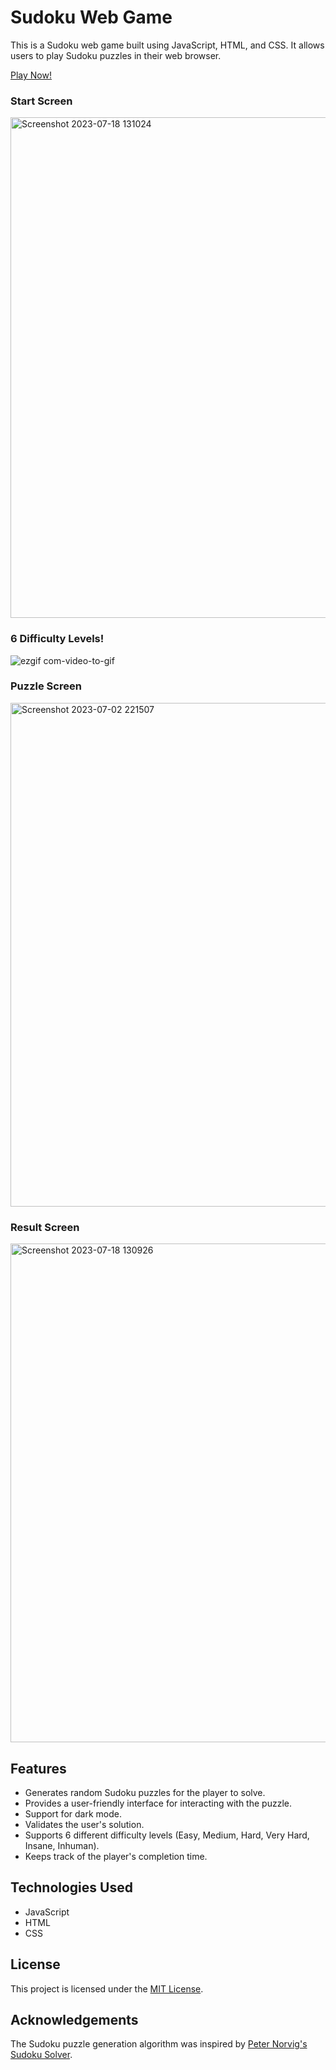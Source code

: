 # Sudoku Web Game

This is a Sudoku web game built using JavaScript, HTML, and CSS. It allows users to play Sudoku puzzles in their web browser.

[Play Now!](https://sudoku-web-game.netlify.app/)

### Start Screen

<img width="801" alt="Screenshot 2023-07-18 131024" src="https://github.com/sudipanpodder/sudoku-web-game/assets/111433055/fb3ecb51-e698-42a0-aab9-06645ee0c444">

### 6 Difficulty Levels!

![ezgif com-video-to-gif](https://github.com/sudipanpodder/sudoku-web-game/assets/111433055/29c3c0e7-f4a8-4597-a604-7e4cf4379255)

### Puzzle Screen

<img width="806" alt="Screenshot 2023-07-02 221507" src="https://github.com/sudipanpodder/sudoku-web-game/assets/111433055/8dd97eed-add6-45ba-b83a-ad931de979bf">
      
### Result Screen

<img width="798" alt="Screenshot 2023-07-18 130926" src="https://github.com/sudipanpodder/sudoku-web-game/assets/111433055/a08b3bfe-89ac-4857-adf6-2debe7f67f6a">

## Features

- Generates random Sudoku puzzles for the player to solve.
- Provides a user-friendly interface for interacting with the puzzle.
- Support for dark mode.
- Validates the user's solution.
- Supports 6 different difficulty levels (Easy, Medium, Hard, Very Hard, Insane, Inhuman).
- Keeps track of the player's completion time.

## Technologies Used

- JavaScript
- HTML
- CSS

## License

This project is licensed under the [MIT License](LICENSE).

## Acknowledgements

The Sudoku puzzle generation algorithm was inspired by [Peter Norvig's Sudoku Solver](https://norvig.com/sudoku.html).
